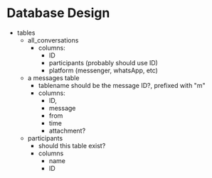 # Database Design

- tables
  - all_conversations
    - columns:
      - ID
      - participants (probably should use ID)
      - platform (messenger, whatsApp, etc)
  - a messages table
    - tablename should be the message ID?, prefixed with "m"
    - columns:
      - ID,
      - message
      - from
      - time
      - attachment?
  - participants
    - should this table exist?
    - columns
      - name
      - ID